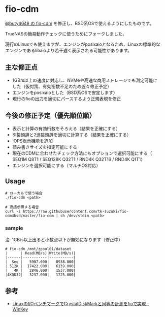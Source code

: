 # fio-cdm
[@buty4649 の fio-cdm](https://github.com/buty4649/fio-cdm) を修正し、BSD系OSで使えるようにしたものです。

TrueNASの簡易動作チェックに使うためにフォークしました。

現行のLinuxでも使えますが、エンジンがposixaioとなるため、Linuxの標準的なエンジンであるlibaioより若干遅く表示される可能性があります。

## 主な修正点

* 1GB/s以上の速度に対応し、NVMeや高速な商用ストレージでも測定可能にした（仮対策、有効桁数不足のため近々修正予定）
* エンジンをposixaioとした（BSD系OSで安定します）
* 現行のfioの出力を適切にパースするよう正規表現を修正

## 今後の修正予定（優先順位順）

* 表示と計算の有効桁数をそろえる（結果を正確にする）
* SI接頭辞と2進接頭辞を適切に計算する（結果を正確にする）
* IOPS表示機能を追加
* 読み書きサイズを指定可能にする
* 現在のCDMに合わせたチェック方法にもオプションで選択可能にする（ SEQ1M Q8T1 / SEQ128K Q32T1 / RND4K Q32T16 / RND4K Q1T1）
* エンジンを選択可能にする（マルチOS対応）

## Usage

```
# ローカルで使う場合
./fio-cdm <path>

# 直接参照する場合
curl -s https://raw.githubusercontent.com/tk-suzuki/fio-cdm4bsd/master/fio-cdm | sh /dev/stdin <path>
```

### sample

注: 1GB/s以上出ると小数点以下が無効になります（修正中）

```
# fio-cdm /mnt/zpool01/dataset
|      | Read(MB/s)|Write(MB/s)|
|------|-----------|-----------|
|  Seq |   5907.000|   8938.000|
| 512K |  17422.000|   6139.000|
|   4K |   2846.000|   1537.000|
|4KQD32|   3237.000|   1725.000|
```

## 参考
* [LinuxのI/OベンチマークでCrystalDiskMarkと同等の計測をfioで実現 - WinKey](http://www.winkey.jp/article.php/20110310142828679)
